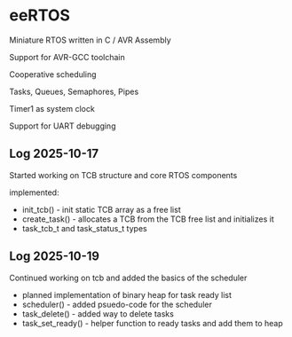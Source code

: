 # eeRTOS

Miniature RTOS written in C / AVR Assembly

Support for AVR-GCC toolchain

Cooperative scheduling

Tasks, Queues, Semaphores, Pipes

Timer1 as system clock

Support for UART debugging


## Log 2025-10-17
Started working on TCB structure and core RTOS components

implemented:
- init_tcb() - init static TCB array as a free list
- create_task() - allocates a TCB from the TCB free list and initializes it 
- task_tcb_t and task_status_t types


## Log 2025-10-19
Continued working on tcb and added the basics of the scheduler

- planned implementation of binary heap for task ready list
- scheduler() - added psuedo-code for the scheduler
- task_delete() - added way to delete tasks
- task_set_ready() - helper function to ready tasks and add them to heap


